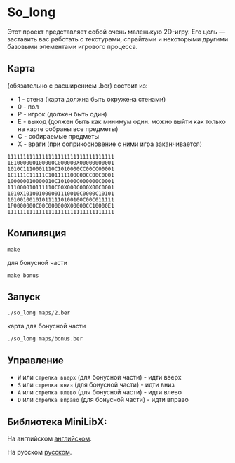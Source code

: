 So_long
=======
Этот проект представляет собой очень маленькую 2D-игру.
Его цель — заставить вас работать с текстурами, спрайтами и некоторыми другими базовыми элементами игрового процесса.

Карта
-----
(обязательно с расширением .ber) состоит из:
- 1 - стена (карта должна быть окружена стенами)
- 0 - пол
- P - игрок (должен быть один)
- E - выход (должен быть как минимум один. можно выйти как только на карте собраны все предметы)
- C - собираемые предметы
- X - враги (при соприкосновение с ними игра заканчивается)
```
1111111111111111111111111111111111
1E1000000100000C000000X00000000001
1010C1110001110C1010000CC00CC00001
1C1111C11111C101111100C00CC00C0001
100000010000010C101000C000000C0001
111000010111110C00X000C000X00C0001
1010X101001000001110010C0000C10101
101001001010111110100100C00C011111
1P0000000C00C000000X00000CC10000E1
1111111111111111111111111111111111
```
Компиляция
----------
```
make
```
для бонусной части
```
make bonus
```
Запуск
------
```
./so_long maps/2.ber
```
карта для бонусной части
```
./so_long maps/bonus.ber
```
Управление
----------
- `W` или `стрелка вверх` (для бонусной части) - идти вверх
- `S` или `стрелка вниз` (для бонусной части) - идти вниз
- `A` или `стрелка влево` (для бонусной части) - идти влево
- `D` или `стрелка вправо` (для бонусной части) - идти вправо

Библиотека MiniLibX:
-------------------

На английском [английском](https://harm-smits.github.io/42docs/libs/minilibx "https://harm-smits.github.io/42docs/libs/minilibx").


На русском [русском](https://github.com/evgenkarlson/ALL_SCHOOL_42/tree/master/00_Projects__(%D0%9E%D1%81%D0%BD%D0%BE%D0%B2%D0%BD%D0%BE%D0%B5_%D0%9E%D0%B1%D1%83%D1%87%D0%B5%D0%BD%D0%B8%D0%B5)/03_Graphic/minilibx_(library_for_solving_projects_of_this_branch) "https://github.com/evgenkarlson/ALL_SCHOOL_42/tree/master/00_Projects__(%D0%9E%D1%81%D0%BD%D0%BE%D0%B2%D0%BD%D0%BE%D0%B5_%D0%9E%D0%B1%D1%83%D1%87%D0%B5%D0%BD%D0%B8%D0%B5)/03_Graphic/minilibx_(library_for_solving_projects_of_this_branch)").

